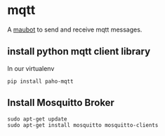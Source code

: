 # mqtt
A [maubot](https://github.com/maubot/maubot) to send and receive mqtt messages.

## install python mqtt client library

In our virtualenv
```
pip install paho-mqtt
```

## Install Mosquitto Broker 

```
sudo apt-get update
sudo apt-get install mosquitto mosquitto-clients
```